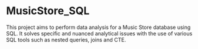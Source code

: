 # MusicStore_SQL
This project aims to perform data analysis for a Music Store database using SQL. It solves specific and nuanced analytical issues with the use of various SQL tools such as nested queries, joins and CTE.

